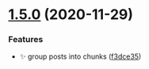 # [1.5.0](https://github.com/Shadowfied/gbatemponewordnovel/compare/v1.4.0...v1.5.0) (2020-11-29)


### Features

* ✨ group posts into chunks ([f3dce35](https://github.com/Shadowfied/gbatemponewordnovel/commit/f3dce357c6d96b00d1c938afa49e898389e4a16b))
